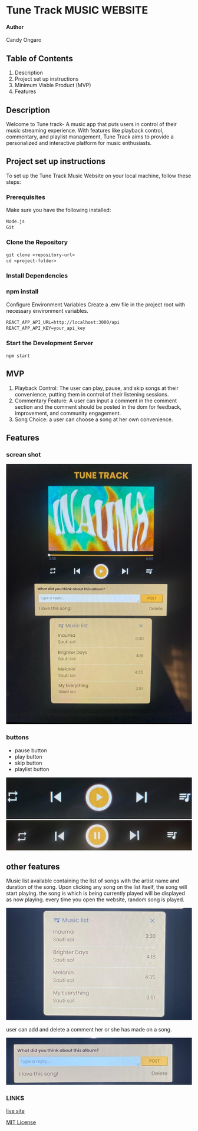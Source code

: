 # Tune Track MUSIC WEBSITE
#### Author
Candy Ongaro

## Table of Contents
1. Description
2. Project set up instructions
4. Minimum Viable Product (MVP)
5. Features


## Description
Welcome to Tune track- A music app that puts users in control of their music streaming experience. With features like playback control, commentary, and playlist management, Tune Track aims to provide a personalized and interactive platform for music enthusiasts.

## Project set up instructions

To set up the Tune Track Music Website on your local machine, follow these steps:

### Prerequisites
Make sure you have the following installed:

```
Node.js
Git
```
### Clone the Repository

```console
git clone <repository-url>
cd <project-folder>
```


### Install Dependencies

### npm install
Configure Environment Variables
Create a .env file in the project root with necessary environment variables.

```console
REACT_APP_API_URL=http://localhost:3000/api
REACT_APP_API_KEY=your_api_key
```
### Start the Development Server
```
npm start
```

## MVP
1. Playback Control: The user can play, pause, and skip songs at their convenience, putting them in control of their listening sessions.
2. Commentary Feature: A user can input a comment in the comment section and the comment should be posted in the dom for feedback, improvement, and community engagement.
3. Song Choice: a user can choose a song at her own convenience.

## Features

### screan shot
![Screen shot](<readmePictures/tune track photo.jpeg>)

### buttons
- pause button
- play button
- skip button 
- playlist button

![pause button](<readmePictures/pause buttn.jpeg>)
![play Button](<readmePictures/play button.jpeg>)

## other features
Music list available containing the list of songs with the artist name and duration of the song.
Upon clicking any song on the list itself, the song will start playing.
the song is which is being currently played will be displayed as now playing.
every time you open the website, random song is played.

![songlist](<readmePictures/song list.jpeg>)

user can add and delete a comment her or she has made on a song.

![comment section](<readmePictures/comments sectionn.jpeg>)


### LINKS
[live site](https://candybosibori.github.io/TuneTrack-Phase-1-project/)

[MIT License](https://github.com/CandyBosibori/MeloMix-Phase-1-project/blob/771172e072f66f9c09b43231968229e7847fc2db/LICENSE)

